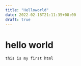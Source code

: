 ```yaml
---
title: "Helloworld"
date: 2022-02-18T21:11:35+08:00
draft: true
---
```


# hello world

```shell
this is my first html
```